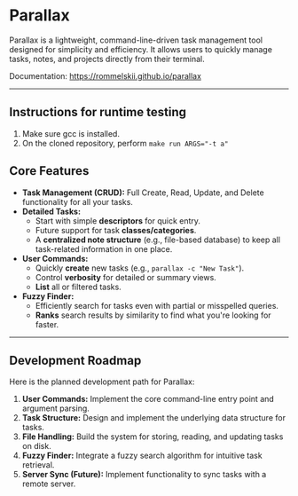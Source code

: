 # Parallax

Parallax is a lightweight, command-line-driven task management tool designed for simplicity and efficiency. It allows users to quickly manage tasks, notes, and projects directly from their terminal.

Documentation: https://rommelskii.github.io/parallax

---

## Instructions for runtime testing

1. Make sure gcc is installed.
2. On the cloned repository, perform `make run ARGS="-t a"`

## Core Features

* **Task Management (CRUD):** Full Create, Read, Update, and Delete functionality for all your tasks.
* **Detailed Tasks:**
    * Start with simple **descriptors** for quick entry.
    * Future support for task **classes/categories**.
    * A **centralized note structure** (e.g., file-based database) to keep all task-related information in one place.
* **User Commands:**
    * Quickly **create** new tasks (e.g., `parallax -c "New Task"`).
    * Control **verbosity** for detailed or summary views.
    * **List** all or filtered tasks.
* **Fuzzy Finder:**
    * Efficiently search for tasks even with partial or misspelled queries.
    * **Ranks** search results by similarity to find what you're looking for faster.

---

## Development Roadmap

Here is the planned development path for Parallax:

1.  **User Commands:** Implement the core command-line entry point and argument parsing.
2.  **Task Structure:** Design and implement the underlying data structure for tasks.
3.  **File Handling:** Build the system for storing, reading, and updating tasks on disk.
4.  **Fuzzy Finder:** Integrate a fuzzy search algorithm for intuitive task retrieval.
5.  **Server Sync (Future):** Implement functionality to sync tasks with a remote server.
